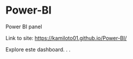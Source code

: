 # Power-BI
Power BI panel

Link to site: https://kamiloto01.github.io/Power-BI/

Explore este dashboard. . .
